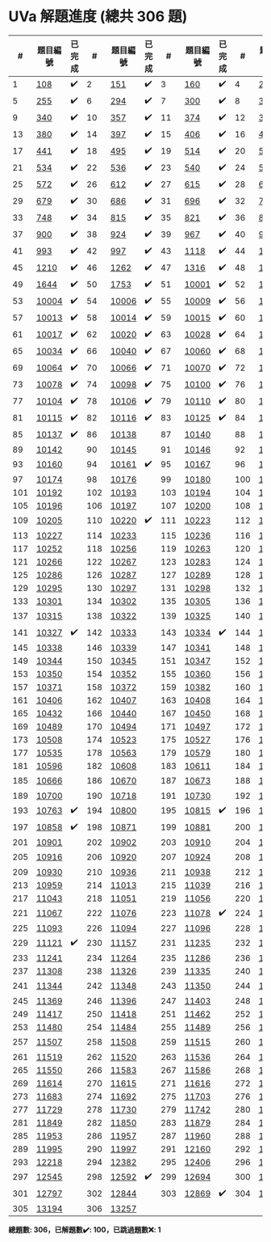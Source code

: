 # UVa 解題進度 (總共 306 題)

| # |題目編號|已完成| # |題目編號|已完成| # |題目編號|已完成| # |題目編號|已完成|
|---|-----------|----------|---|-----------|----------|---|-----------|----------|---|-----------|----------|
| 1 |   <a href="https://onlinejudge.org/external/1/108.pdf" target="_blank">108</a>   |  ✔️  | 2 |   <a href="https://onlinejudge.org/external/1/151.pdf" target="_blank">151</a>   |  ✔️  | 3 |   <a href="https://onlinejudge.org/external/1/160.pdf" target="_blank">160</a>   |  ✔️  | 4 |   <a href="https://onlinejudge.org/external/2/245.pdf" target="_blank">245</a>   |  ✔️  |
| 5 |   <a href="https://onlinejudge.org/external/2/255.pdf" target="_blank">255</a>   |  ✔️  | 6 |   <a href="https://onlinejudge.org/external/2/294.pdf" target="_blank">294</a>   |  ✔️  | 7 |   <a href="https://onlinejudge.org/external/3/300.pdf" target="_blank">300</a>   |  ✔️  | 8 |   <a href="https://onlinejudge.org/external/3/337.pdf" target="_blank">337</a>   |  ✔️  |
| 9 |   <a href="https://onlinejudge.org/external/3/340.pdf" target="_blank">340</a>   |  ✔️  | 10 |   <a href="https://onlinejudge.org/external/3/357.pdf" target="_blank">357</a>   |  ✔️  | 11 |   <a href="https://onlinejudge.org/external/3/374.pdf" target="_blank">374</a>   |  ✔️  | 12 |   <a href="https://onlinejudge.org/external/3/378.pdf" target="_blank">378</a>   |  ✔️  |
| 13 |   <a href="https://onlinejudge.org/external/3/380.pdf" target="_blank">380</a>   |  ✔️  | 14 |   <a href="https://onlinejudge.org/external/3/397.pdf" target="_blank">397</a>   |  ✔️  | 15 |   <a href="https://onlinejudge.org/external/4/406.pdf" target="_blank">406</a>   |  ✔️  | 16 |   <a href="https://onlinejudge.org/external/4/439.pdf" target="_blank">439</a>   |  ✔️  |
| 17 |   <a href="https://onlinejudge.org/external/4/441.pdf" target="_blank">441</a>   |  ✔️  | 18 |   <a href="https://onlinejudge.org/external/4/495.pdf" target="_blank">495</a>   |  ✔️  | 19 |   <a href="https://onlinejudge.org/external/5/514.pdf" target="_blank">514</a>   |  ✔️  | 20 |   <a href="https://onlinejudge.org/external/5/516.pdf" target="_blank">516</a>   |  ✔️  |
| 21 |   <a href="https://onlinejudge.org/external/5/534.pdf" target="_blank">534</a>   |  ✔️  | 22 |   <a href="https://onlinejudge.org/external/5/536.pdf" target="_blank">536</a>   |  ✔️  | 23 |   <a href="https://onlinejudge.org/external/5/540.pdf" target="_blank">540</a>   |  ✔️  | 24 |   <a href="https://onlinejudge.org/external/5/543.pdf" target="_blank">543</a>   |  ✔️  |
| 25 |   <a href="https://onlinejudge.org/external/5/572.pdf" target="_blank">572</a>   |  ✔️  | 26 |   <a href="https://onlinejudge.org/external/6/612.pdf" target="_blank">612</a>   |  ✔️  | 27 |   <a href="https://onlinejudge.org/external/6/615.pdf" target="_blank">615</a>   |  ✔️  | 28 |   <a href="https://onlinejudge.org/external/6/657.pdf" target="_blank">657</a>   |  ✔️  |
| 29 |   <a href="https://onlinejudge.org/external/6/679.pdf" target="_blank">679</a>   |  ✔️  | 30 |   <a href="https://onlinejudge.org/external/6/686.pdf" target="_blank">686</a>   |  ✔️  | 31 |   <a href="https://onlinejudge.org/external/6/696.pdf" target="_blank">696</a>   |  ✔️  | 32 |   <a href="https://onlinejudge.org/external/7/722.pdf" target="_blank">722</a>   |  ✔️  |
| 33 |   <a href="https://onlinejudge.org/external/7/748.pdf" target="_blank">748</a>   |  ✔️  | 34 |   <a href="https://onlinejudge.org/external/8/815.pdf" target="_blank">815</a>   |  ✔️  | 35 |   <a href="https://onlinejudge.org/external/8/821.pdf" target="_blank">821</a>   |  ✔️  | 36 |   <a href="https://onlinejudge.org/external/8/855.pdf" target="_blank">855</a>   |  ✔️  |
| 37 |   <a href="https://onlinejudge.org/external/9/900.pdf" target="_blank">900</a>   |  ✔️  | 38 |   <a href="https://onlinejudge.org/external/9/924.pdf" target="_blank">924</a>   |  ✔️  | 39 |   <a href="https://onlinejudge.org/external/9/967.pdf" target="_blank">967</a>   |  ✔️  | 40 |   <a href="https://onlinejudge.org/external/9/991.pdf" target="_blank">991</a>   |  ✔️  |
| 41 |   <a href="https://onlinejudge.org/external/9/993.pdf" target="_blank">993</a>   |  ✔️  | 42 |   <a href="https://onlinejudge.org/external/9/997.pdf" target="_blank">997</a>   |  ✔️  | 43 |   <a href="https://onlinejudge.org/external/11/1118.pdf" target="_blank">1118</a>   |  ✔️  | 44 |   <a href="https://onlinejudge.org/external/12/1200.pdf" target="_blank">1200</a>   |  ✔️  |
| 45 |   <a href="https://onlinejudge.org/external/12/1210.pdf" target="_blank">1210</a>   |  ✔️  | 46 |   <a href="https://onlinejudge.org/external/12/1262.pdf" target="_blank">1262</a>   |  ✔️  | 47 |   <a href="https://onlinejudge.org/external/13/1316.pdf" target="_blank">1316</a>   |  ✔️  | 48 |   <a href="https://onlinejudge.org/external/16/1640.pdf" target="_blank">1640</a>   |  ✔️  |
| 49 |   <a href="https://onlinejudge.org/external/16/1644.pdf" target="_blank">1644</a>   |  ✔️  | 50 |   <a href="https://onlinejudge.org/external/17/1753.pdf" target="_blank">1753</a>   |  ✔️  | 51 |   <a href="https://onlinejudge.org/external/100/10001.pdf" target="_blank">10001</a>   |  ✔️  | 52 |   <a href="https://onlinejudge.org/external/100/10002.pdf" target="_blank">10002</a>   |  ✔️  |
| 53 |   <a href="https://onlinejudge.org/external/100/10004.pdf" target="_blank">10004</a>   |  ✔️  | 54 |   <a href="https://onlinejudge.org/external/100/10006.pdf" target="_blank">10006</a>   |  ✔️  | 55 |   <a href="https://onlinejudge.org/external/100/10009.pdf" target="_blank">10009</a>   |  ✔️  | 56 |   <a href="https://onlinejudge.org/external/100/10010.pdf" target="_blank">10010</a>   |  ✔️  |
| 57 |   <a href="https://onlinejudge.org/external/100/10013.pdf" target="_blank">10013</a>   |  ✔️  | 58 |   <a href="https://onlinejudge.org/external/100/10014.pdf" target="_blank">10014</a>   |  ✔️  | 59 |   <a href="https://onlinejudge.org/external/100/10015.pdf" target="_blank">10015</a>   |  ✔️  | 60 |   <a href="https://onlinejudge.org/external/100/10016.pdf" target="_blank">10016</a>   |  ✔️  |
| 61 |   <a href="https://onlinejudge.org/external/100/10017.pdf" target="_blank">10017</a>   |  ✔️  | 62 |   <a href="https://onlinejudge.org/external/100/10020.pdf" target="_blank">10020</a>   |  ✔️  | 63 |   <a href="https://onlinejudge.org/external/100/10028.pdf" target="_blank">10028</a>   |  ✔️  | 64 |   <a href="https://onlinejudge.org/external/100/10030.pdf" target="_blank">10030</a>   |  ❌  |
| 65 |   <a href="https://onlinejudge.org/external/100/10034.pdf" target="_blank">10034</a>   |  ✔️  | 66 |   <a href="https://onlinejudge.org/external/100/10040.pdf" target="_blank">10040</a>   |  ✔️  | 67 |   <a href="https://onlinejudge.org/external/100/10060.pdf" target="_blank">10060</a>   |  ✔️  | 68 |   <a href="https://onlinejudge.org/external/100/10063.pdf" target="_blank">10063</a>   |  ✔️  |
| 69 |   <a href="https://onlinejudge.org/external/100/10064.pdf" target="_blank">10064</a>   |  ✔️  | 70 |   <a href="https://onlinejudge.org/external/100/10066.pdf" target="_blank">10066</a>   |  ✔️  | 71 |   <a href="https://onlinejudge.org/external/100/10070.pdf" target="_blank">10070</a>   |  ✔️  | 72 |   <a href="https://onlinejudge.org/external/100/10077.pdf" target="_blank">10077</a>   |  ✔️  |
| 73 |   <a href="https://onlinejudge.org/external/100/10078.pdf" target="_blank">10078</a>   |  ✔️  | 74 |   <a href="https://onlinejudge.org/external/100/10098.pdf" target="_blank">10098</a>   |  ✔️  | 75 |   <a href="https://onlinejudge.org/external/101/10100.pdf" target="_blank">10100</a>   |  ✔️  | 76 |   <a href="https://onlinejudge.org/external/101/10102.pdf" target="_blank">10102</a>   |  ✔️  |
| 77 |   <a href="https://onlinejudge.org/external/101/10104.pdf" target="_blank">10104</a>   |  ✔️  | 78 |   <a href="https://onlinejudge.org/external/101/10106.pdf" target="_blank">10106</a>   |  ✔️  | 79 |   <a href="https://onlinejudge.org/external/101/10110.pdf" target="_blank">10110</a>   |  ✔️  | 80 |   <a href="https://onlinejudge.org/external/101/10114.pdf" target="_blank">10114</a>   |  ✔️  |
| 81 |   <a href="https://onlinejudge.org/external/101/10115.pdf" target="_blank">10115</a>   |  ✔️  | 82 |   <a href="https://onlinejudge.org/external/101/10116.pdf" target="_blank">10116</a>   |  ✔️  | 83 |   <a href="https://onlinejudge.org/external/101/10125.pdf" target="_blank">10125</a>   |  ✔️  | 84 |   <a href="https://onlinejudge.org/external/101/10127.pdf" target="_blank">10127</a>   |  ✔️  |
| 85 |   <a href="https://onlinejudge.org/external/101/10137.pdf" target="_blank">10137</a>   |  ✔️  | 86 |   <a href="https://onlinejudge.org/external/101/10138.pdf" target="_blank">10138</a>   |    | 87 |   <a href="https://onlinejudge.org/external/101/10140.pdf" target="_blank">10140</a>   |    | 88 |   <a href="https://onlinejudge.org/external/101/10141.pdf" target="_blank">10141</a>   |    |
| 89 |   <a href="https://onlinejudge.org/external/101/10142.pdf" target="_blank">10142</a>   |    | 90 |   <a href="https://onlinejudge.org/external/101/10145.pdf" target="_blank">10145</a>   |    | 91 |   <a href="https://onlinejudge.org/external/101/10146.pdf" target="_blank">10146</a>   |    | 92 |   <a href="https://onlinejudge.org/external/101/10152.pdf" target="_blank">10152</a>   |    |
| 93 |   <a href="https://onlinejudge.org/external/101/10160.pdf" target="_blank">10160</a>   |    | 94 |   <a href="https://onlinejudge.org/external/101/10161.pdf" target="_blank">10161</a>   |  ✔️  | 95 |   <a href="https://onlinejudge.org/external/101/10167.pdf" target="_blank">10167</a>   |    | 96 |   <a href="https://onlinejudge.org/external/101/10172.pdf" target="_blank">10172</a>   |    |
| 97 |   <a href="https://onlinejudge.org/external/101/10174.pdf" target="_blank">10174</a>   |    | 98 |   <a href="https://onlinejudge.org/external/101/10176.pdf" target="_blank">10176</a>   |    | 99 |   <a href="https://onlinejudge.org/external/101/10180.pdf" target="_blank">10180</a>   |    | 100 |   <a href="https://onlinejudge.org/external/101/10182.pdf" target="_blank">10182</a>   |    |
| 101 |   <a href="https://onlinejudge.org/external/101/10192.pdf" target="_blank">10192</a>   |    | 102 |   <a href="https://onlinejudge.org/external/101/10193.pdf" target="_blank">10193</a>   |    | 103 |   <a href="https://onlinejudge.org/external/101/10194.pdf" target="_blank">10194</a>   |    | 104 |   <a href="https://onlinejudge.org/external/101/10195.pdf" target="_blank">10195</a>   |    |
| 105 |   <a href="https://onlinejudge.org/external/101/10196.pdf" target="_blank">10196</a>   |    | 106 |   <a href="https://onlinejudge.org/external/101/10197.pdf" target="_blank">10197</a>   |    | 107 |   <a href="https://onlinejudge.org/external/102/10200.pdf" target="_blank">10200</a>   |    | 108 |   <a href="https://onlinejudge.org/external/102/10203.pdf" target="_blank">10203</a>   |    |
| 109 |   <a href="https://onlinejudge.org/external/102/10205.pdf" target="_blank">10205</a>   |    | 110 |   <a href="https://onlinejudge.org/external/102/10220.pdf" target="_blank">10220</a>   |  ✔️  | 111 |   <a href="https://onlinejudge.org/external/102/10223.pdf" target="_blank">10223</a>   |    | 112 |   <a href="https://onlinejudge.org/external/102/10225.pdf" target="_blank">10225</a>   |    |
| 113 |   <a href="https://onlinejudge.org/external/102/10227.pdf" target="_blank">10227</a>   |    | 114 |   <a href="https://onlinejudge.org/external/102/10233.pdf" target="_blank">10233</a>   |    | 115 |   <a href="https://onlinejudge.org/external/102/10236.pdf" target="_blank">10236</a>   |    | 116 |   <a href="https://onlinejudge.org/external/102/10238.pdf" target="_blank">10238</a>   |    |
| 117 |   <a href="https://onlinejudge.org/external/102/10252.pdf" target="_blank">10252</a>   |    | 118 |   <a href="https://onlinejudge.org/external/102/10256.pdf" target="_blank">10256</a>   |    | 119 |   <a href="https://onlinejudge.org/external/102/10263.pdf" target="_blank">10263</a>   |    | 120 |   <a href="https://onlinejudge.org/external/102/10264.pdf" target="_blank">10264</a>   |    |
| 121 |   <a href="https://onlinejudge.org/external/102/10266.pdf" target="_blank">10266</a>   |    | 122 |   <a href="https://onlinejudge.org/external/102/10267.pdf" target="_blank">10267</a>   |    | 123 |   <a href="https://onlinejudge.org/external/102/10283.pdf" target="_blank">10283</a>   |    | 124 |   <a href="https://onlinejudge.org/external/102/10284.pdf" target="_blank">10284</a>   |    |
| 125 |   <a href="https://onlinejudge.org/external/102/10286.pdf" target="_blank">10286</a>   |    | 126 |   <a href="https://onlinejudge.org/external/102/10287.pdf" target="_blank">10287</a>   |    | 127 |   <a href="https://onlinejudge.org/external/102/10289.pdf" target="_blank">10289</a>   |    | 128 |   <a href="https://onlinejudge.org/external/102/10293.pdf" target="_blank">10293</a>   |    |
| 129 |   <a href="https://onlinejudge.org/external/102/10295.pdf" target="_blank">10295</a>   |    | 130 |   <a href="https://onlinejudge.org/external/102/10297.pdf" target="_blank">10297</a>   |    | 131 |   <a href="https://onlinejudge.org/external/102/10298.pdf" target="_blank">10298</a>   |    | 132 |   <a href="https://onlinejudge.org/external/102/10299.pdf" target="_blank">10299</a>   |    |
| 133 |   <a href="https://onlinejudge.org/external/103/10301.pdf" target="_blank">10301</a>   |    | 134 |   <a href="https://onlinejudge.org/external/103/10302.pdf" target="_blank">10302</a>   |    | 135 |   <a href="https://onlinejudge.org/external/103/10305.pdf" target="_blank">10305</a>   |    | 136 |   <a href="https://onlinejudge.org/external/103/10311.pdf" target="_blank">10311</a>   |    |
| 137 |   <a href="https://onlinejudge.org/external/103/10315.pdf" target="_blank">10315</a>   |    | 138 |   <a href="https://onlinejudge.org/external/103/10322.pdf" target="_blank">10322</a>   |    | 139 |   <a href="https://onlinejudge.org/external/103/10325.pdf" target="_blank">10325</a>   |    | 140 |   <a href="https://onlinejudge.org/external/103/10326.pdf" target="_blank">10326</a>   |  ✔️  |
| 141 |   <a href="https://onlinejudge.org/external/103/10327.pdf" target="_blank">10327</a>   |  ✔️  | 142 |   <a href="https://onlinejudge.org/external/103/10333.pdf" target="_blank">10333</a>   |    | 143 |   <a href="https://onlinejudge.org/external/103/10334.pdf" target="_blank">10334</a>   |  ✔️  | 144 |   <a href="https://onlinejudge.org/external/103/10336.pdf" target="_blank">10336</a>   |    |
| 145 |   <a href="https://onlinejudge.org/external/103/10338.pdf" target="_blank">10338</a>   |    | 146 |   <a href="https://onlinejudge.org/external/103/10339.pdf" target="_blank">10339</a>   |    | 147 |   <a href="https://onlinejudge.org/external/103/10341.pdf" target="_blank">10341</a>   |    | 148 |   <a href="https://onlinejudge.org/external/103/10343.pdf" target="_blank">10343</a>   |    |
| 149 |   <a href="https://onlinejudge.org/external/103/10344.pdf" target="_blank">10344</a>   |    | 150 |   <a href="https://onlinejudge.org/external/103/10345.pdf" target="_blank">10345</a>   |    | 151 |   <a href="https://onlinejudge.org/external/103/10347.pdf" target="_blank">10347</a>   |    | 152 |   <a href="https://onlinejudge.org/external/103/10348.pdf" target="_blank">10348</a>   |    |
| 153 |   <a href="https://onlinejudge.org/external/103/10350.pdf" target="_blank">10350</a>   |    | 154 |   <a href="https://onlinejudge.org/external/103/10352.pdf" target="_blank">10352</a>   |    | 155 |   <a href="https://onlinejudge.org/external/103/10360.pdf" target="_blank">10360</a>   |    | 156 |   <a href="https://onlinejudge.org/external/103/10368.pdf" target="_blank">10368</a>   |    |
| 157 |   <a href="https://onlinejudge.org/external/103/10371.pdf" target="_blank">10371</a>   |    | 158 |   <a href="https://onlinejudge.org/external/103/10372.pdf" target="_blank">10372</a>   |    | 159 |   <a href="https://onlinejudge.org/external/103/10382.pdf" target="_blank">10382</a>   |    | 160 |   <a href="https://onlinejudge.org/external/104/10405.pdf" target="_blank">10405</a>   |    |
| 161 |   <a href="https://onlinejudge.org/external/104/10406.pdf" target="_blank">10406</a>   |    | 162 |   <a href="https://onlinejudge.org/external/104/10407.pdf" target="_blank">10407</a>   |    | 163 |   <a href="https://onlinejudge.org/external/104/10408.pdf" target="_blank">10408</a>   |    | 164 |   <a href="https://onlinejudge.org/external/104/10427.pdf" target="_blank">10427</a>   |    |
| 165 |   <a href="https://onlinejudge.org/external/104/10432.pdf" target="_blank">10432</a>   |    | 166 |   <a href="https://onlinejudge.org/external/104/10440.pdf" target="_blank">10440</a>   |    | 167 |   <a href="https://onlinejudge.org/external/104/10450.pdf" target="_blank">10450</a>   |    | 168 |   <a href="https://onlinejudge.org/external/104/10466.pdf" target="_blank">10466</a>   |    |
| 169 |   <a href="https://onlinejudge.org/external/104/10489.pdf" target="_blank">10489</a>   |    | 170 |   <a href="https://onlinejudge.org/external/104/10494.pdf" target="_blank">10494</a>   |    | 171 |   <a href="https://onlinejudge.org/external/104/10497.pdf" target="_blank">10497</a>   |    | 172 |   <a href="https://onlinejudge.org/external/105/10504.pdf" target="_blank">10504</a>   |    |
| 173 |   <a href="https://onlinejudge.org/external/105/10508.pdf" target="_blank">10508</a>   |    | 174 |   <a href="https://onlinejudge.org/external/105/10523.pdf" target="_blank">10523</a>   |    | 175 |   <a href="https://onlinejudge.org/external/105/10527.pdf" target="_blank">10527</a>   |    | 176 |   <a href="https://onlinejudge.org/external/105/10533.pdf" target="_blank">10533</a>   |    |
| 177 |   <a href="https://onlinejudge.org/external/105/10535.pdf" target="_blank">10535</a>   |    | 178 |   <a href="https://onlinejudge.org/external/105/10563.pdf" target="_blank">10563</a>   |    | 179 |   <a href="https://onlinejudge.org/external/105/10579.pdf" target="_blank">10579</a>   |    | 180 |   <a href="https://onlinejudge.org/external/105/10583.pdf" target="_blank">10583</a>   |    |
| 181 |   <a href="https://onlinejudge.org/external/105/10596.pdf" target="_blank">10596</a>   |    | 182 |   <a href="https://onlinejudge.org/external/106/10608.pdf" target="_blank">10608</a>   |    | 183 |   <a href="https://onlinejudge.org/external/106/10611.pdf" target="_blank">10611</a>   |    | 184 |   <a href="https://onlinejudge.org/external/106/10625.pdf" target="_blank">10625</a>   |    |
| 185 |   <a href="https://onlinejudge.org/external/106/10666.pdf" target="_blank">10666</a>   |    | 186 |   <a href="https://onlinejudge.org/external/106/10670.pdf" target="_blank">10670</a>   |    | 187 |   <a href="https://onlinejudge.org/external/106/10673.pdf" target="_blank">10673</a>   |    | 188 |   <a href="https://onlinejudge.org/external/106/10684.pdf" target="_blank">10684</a>   |  ✔️  |
| 189 |   <a href="https://onlinejudge.org/external/107/10700.pdf" target="_blank">10700</a>   |    | 190 |   <a href="https://onlinejudge.org/external/107/10718.pdf" target="_blank">10718</a>   |    | 191 |   <a href="https://onlinejudge.org/external/107/10730.pdf" target="_blank">10730</a>   |    | 192 |   <a href="https://onlinejudge.org/external/107/10738.pdf" target="_blank">10738</a>   |    |
| 193 |   <a href="https://onlinejudge.org/external/107/10763.pdf" target="_blank">10763</a>   |  ✔️  | 194 |   <a href="https://onlinejudge.org/external/108/10800.pdf" target="_blank">10800</a>   |    | 195 |   <a href="https://onlinejudge.org/external/108/10815.pdf" target="_blank">10815</a>   |  ✔️  | 196 |   <a href="https://onlinejudge.org/external/108/10820.pdf" target="_blank">10820</a>   |    |
| 197 |   <a href="https://onlinejudge.org/external/108/10858.pdf" target="_blank">10858</a>   |  ✔️  | 198 |   <a href="https://onlinejudge.org/external/108/10871.pdf" target="_blank">10871</a>   |    | 199 |   <a href="https://onlinejudge.org/external/108/10881.pdf" target="_blank">10881</a>   |    | 200 |   <a href="https://onlinejudge.org/external/108/10887.pdf" target="_blank">10887</a>   |    |
| 201 |   <a href="https://onlinejudge.org/external/109/10901.pdf" target="_blank">10901</a>   |    | 202 |   <a href="https://onlinejudge.org/external/109/10902.pdf" target="_blank">10902</a>   |    | 203 |   <a href="https://onlinejudge.org/external/109/10910.pdf" target="_blank">10910</a>   |    | 204 |   <a href="https://onlinejudge.org/external/109/10915.pdf" target="_blank">10915</a>   |    |
| 205 |   <a href="https://onlinejudge.org/external/109/10916.pdf" target="_blank">10916</a>   |    | 206 |   <a href="https://onlinejudge.org/external/109/10920.pdf" target="_blank">10920</a>   |    | 207 |   <a href="https://onlinejudge.org/external/109/10924.pdf" target="_blank">10924</a>   |    | 208 |   <a href="https://onlinejudge.org/external/109/10926.pdf" target="_blank">10926</a>   |  ✔️  |
| 209 |   <a href="https://onlinejudge.org/external/109/10930.pdf" target="_blank">10930</a>   |    | 210 |   <a href="https://onlinejudge.org/external/109/10936.pdf" target="_blank">10936</a>   |    | 211 |   <a href="https://onlinejudge.org/external/109/10938.pdf" target="_blank">10938</a>   |    | 212 |   <a href="https://onlinejudge.org/external/109/10940.pdf" target="_blank">10940</a>   |    |
| 213 |   <a href="https://onlinejudge.org/external/109/10959.pdf" target="_blank">10959</a>   |    | 214 |   <a href="https://onlinejudge.org/external/110/11013.pdf" target="_blank">11013</a>   |    | 215 |   <a href="https://onlinejudge.org/external/110/11039.pdf" target="_blank">11039</a>   |    | 216 |   <a href="https://onlinejudge.org/external/110/11040.pdf" target="_blank">11040</a>   |    |
| 217 |   <a href="https://onlinejudge.org/external/110/11043.pdf" target="_blank">11043</a>   |    | 218 |   <a href="https://onlinejudge.org/external/110/11051.pdf" target="_blank">11051</a>   |    | 219 |   <a href="https://onlinejudge.org/external/110/11056.pdf" target="_blank">11056</a>   |    | 220 |   <a href="https://onlinejudge.org/external/110/11057.pdf" target="_blank">11057</a>   |    |
| 221 |   <a href="https://onlinejudge.org/external/110/11067.pdf" target="_blank">11067</a>   |    | 222 |   <a href="https://onlinejudge.org/external/110/11076.pdf" target="_blank">11076</a>   |    | 223 |   <a href="https://onlinejudge.org/external/110/11078.pdf" target="_blank">11078</a>   |  ✔️  | 224 |   <a href="https://onlinejudge.org/external/110/11086.pdf" target="_blank">11086</a>   |    |
| 225 |   <a href="https://onlinejudge.org/external/110/11093.pdf" target="_blank">11093</a>   |    | 226 |   <a href="https://onlinejudge.org/external/110/11094.pdf" target="_blank">11094</a>   |    | 227 |   <a href="https://onlinejudge.org/external/110/11096.pdf" target="_blank">11096</a>   |    | 228 |   <a href="https://onlinejudge.org/external/111/11115.pdf" target="_blank">11115</a>   |    |
| 229 |   <a href="https://onlinejudge.org/external/111/11121.pdf" target="_blank">11121</a>   |  ✔️  | 230 |   <a href="https://onlinejudge.org/external/111/11157.pdf" target="_blank">11157</a>   |    | 231 |   <a href="https://onlinejudge.org/external/112/11235.pdf" target="_blank">11235</a>   |    | 232 |   <a href="https://onlinejudge.org/external/112/11240.pdf" target="_blank">11240</a>   |    |
| 233 |   <a href="https://onlinejudge.org/external/112/11241.pdf" target="_blank">11241</a>   |    | 234 |   <a href="https://onlinejudge.org/external/112/11264.pdf" target="_blank">11264</a>   |    | 235 |   <a href="https://onlinejudge.org/external/112/11286.pdf" target="_blank">11286</a>   |    | 236 |   <a href="https://onlinejudge.org/external/112/11287.pdf" target="_blank">11287</a>   |    |
| 237 |   <a href="https://onlinejudge.org/external/113/11308.pdf" target="_blank">11308</a>   |    | 238 |   <a href="https://onlinejudge.org/external/113/11326.pdf" target="_blank">11326</a>   |    | 239 |   <a href="https://onlinejudge.org/external/113/11335.pdf" target="_blank">11335</a>   |    | 240 |   <a href="https://onlinejudge.org/external/113/11340.pdf" target="_blank">11340</a>   |    |
| 241 |   <a href="https://onlinejudge.org/external/113/11344.pdf" target="_blank">11344</a>   |    | 242 |   <a href="https://onlinejudge.org/external/113/11348.pdf" target="_blank">11348</a>   |    | 243 |   <a href="https://onlinejudge.org/external/113/11350.pdf" target="_blank">11350</a>   |    | 244 |   <a href="https://onlinejudge.org/external/113/11360.pdf" target="_blank">11360</a>   |  ✔️  |
| 245 |   <a href="https://onlinejudge.org/external/113/11369.pdf" target="_blank">11369</a>   |    | 246 |   <a href="https://onlinejudge.org/external/113/11396.pdf" target="_blank">11396</a>   |    | 247 |   <a href="https://onlinejudge.org/external/114/11403.pdf" target="_blank">11403</a>   |    | 248 |   <a href="https://onlinejudge.org/external/114/11412.pdf" target="_blank">11412</a>   |    |
| 249 |   <a href="https://onlinejudge.org/external/114/11417.pdf" target="_blank">11417</a>   |    | 250 |   <a href="https://onlinejudge.org/external/114/11418.pdf" target="_blank">11418</a>   |    | 251 |   <a href="https://onlinejudge.org/external/114/11462.pdf" target="_blank">11462</a>   |    | 252 |   <a href="https://onlinejudge.org/external/114/11475.pdf" target="_blank">11475</a>   |    |
| 253 |   <a href="https://onlinejudge.org/external/114/11480.pdf" target="_blank">11480</a>   |    | 254 |   <a href="https://onlinejudge.org/external/114/11484.pdf" target="_blank">11484</a>   |    | 255 |   <a href="https://onlinejudge.org/external/114/11489.pdf" target="_blank">11489</a>   |    | 256 |   <a href="https://onlinejudge.org/external/115/11505.pdf" target="_blank">11505</a>   |    |
| 257 |   <a href="https://onlinejudge.org/external/115/11507.pdf" target="_blank">11507</a>   |    | 258 |   <a href="https://onlinejudge.org/external/115/11508.pdf" target="_blank">11508</a>   |    | 259 |   <a href="https://onlinejudge.org/external/115/11515.pdf" target="_blank">11515</a>   |    | 260 |   <a href="https://onlinejudge.org/external/115/11518.pdf" target="_blank">11518</a>   |  ✔️  |
| 261 |   <a href="https://onlinejudge.org/external/115/11519.pdf" target="_blank">11519</a>   |    | 262 |   <a href="https://onlinejudge.org/external/115/11520.pdf" target="_blank">11520</a>   |    | 263 |   <a href="https://onlinejudge.org/external/115/11536.pdf" target="_blank">11536</a>   |    | 264 |   <a href="https://onlinejudge.org/external/115/11538.pdf" target="_blank">11538</a>   |    |
| 265 |   <a href="https://onlinejudge.org/external/115/11550.pdf" target="_blank">11550</a>   |    | 266 |   <a href="https://onlinejudge.org/external/115/11583.pdf" target="_blank">11583</a>   |    | 267 |   <a href="https://onlinejudge.org/external/115/11586.pdf" target="_blank">11586</a>   |    | 268 |   <a href="https://onlinejudge.org/external/116/11609.pdf" target="_blank">11609</a>   |    |
| 269 |   <a href="https://onlinejudge.org/external/116/11614.pdf" target="_blank">11614</a>   |    | 270 |   <a href="https://onlinejudge.org/external/116/11615.pdf" target="_blank">11615</a>   |    | 271 |   <a href="https://onlinejudge.org/external/116/11616.pdf" target="_blank">11616</a>   |    | 272 |   <a href="https://onlinejudge.org/external/116/11629.pdf" target="_blank">11629</a>   |    |
| 273 |   <a href="https://onlinejudge.org/external/116/11683.pdf" target="_blank">11683</a>   |    | 274 |   <a href="https://onlinejudge.org/external/116/11692.pdf" target="_blank">11692</a>   |    | 275 |   <a href="https://onlinejudge.org/external/117/11703.pdf" target="_blank">11703</a>   |    | 276 |   <a href="https://onlinejudge.org/external/117/11714.pdf" target="_blank">11714</a>   |    |
| 277 |   <a href="https://onlinejudge.org/external/117/11729.pdf" target="_blank">11729</a>   |    | 278 |   <a href="https://onlinejudge.org/external/117/11730.pdf" target="_blank">11730</a>   |    | 279 |   <a href="https://onlinejudge.org/external/117/11742.pdf" target="_blank">11742</a>   |    | 280 |   <a href="https://onlinejudge.org/external/118/11847.pdf" target="_blank">11847</a>   |    |
| 281 |   <a href="https://onlinejudge.org/external/118/11849.pdf" target="_blank">11849</a>   |    | 282 |   <a href="https://onlinejudge.org/external/118/11850.pdf" target="_blank">11850</a>   |    | 283 |   <a href="https://onlinejudge.org/external/118/11879.pdf" target="_blank">11879</a>   |    | 284 |   <a href="https://onlinejudge.org/external/118/11898.pdf" target="_blank">11898</a>   |    |
| 285 |   <a href="https://onlinejudge.org/external/119/11953.pdf" target="_blank">11953</a>   |    | 286 |   <a href="https://onlinejudge.org/external/119/11957.pdf" target="_blank">11957</a>   |    | 287 |   <a href="https://onlinejudge.org/external/119/11960.pdf" target="_blank">11960</a>   |    | 288 |   <a href="https://onlinejudge.org/external/119/11991.pdf" target="_blank">11991</a>   |    |
| 289 |   <a href="https://onlinejudge.org/external/119/11995.pdf" target="_blank">11995</a>   |    | 290 |   <a href="https://onlinejudge.org/external/119/11997.pdf" target="_blank">11997</a>   |    | 291 |   <a href="https://onlinejudge.org/external/121/12160.pdf" target="_blank">12160</a>   |    | 292 |   <a href="https://onlinejudge.org/external/122/12207.pdf" target="_blank">12207</a>   |    |
| 293 |   <a href="https://onlinejudge.org/external/122/12218.pdf" target="_blank">12218</a>   |    | 294 |   <a href="https://onlinejudge.org/external/123/12382.pdf" target="_blank">12382</a>   |    | 295 |   <a href="https://onlinejudge.org/external/124/12406.pdf" target="_blank">12406</a>   |    | 296 |   <a href="https://onlinejudge.org/external/124/12455.pdf" target="_blank">12455</a>   |    |
| 297 |   <a href="https://onlinejudge.org/external/125/12545.pdf" target="_blank">12545</a>   |    | 298 |   <a href="https://onlinejudge.org/external/125/12592.pdf" target="_blank">12592</a>   |  ✔️  | 299 |   <a href="https://onlinejudge.org/external/126/12694.pdf" target="_blank">12694</a>   |    | 300 |   <a href="https://onlinejudge.org/external/127/12705.pdf" target="_blank">12705</a>   |    |
| 301 |   <a href="https://onlinejudge.org/external/127/12797.pdf" target="_blank">12797</a>   |    | 302 |   <a href="https://onlinejudge.org/external/128/12844.pdf" target="_blank">12844</a>   |    | 303 |   <a href="https://onlinejudge.org/external/128/12869.pdf" target="_blank">12869</a>   |  ✔️  | 304 |   <a href="https://onlinejudge.org/external/129/12918.pdf" target="_blank">12918</a>   |    |
| 305 |   <a href="https://onlinejudge.org/external/131/13194.pdf" target="_blank">13194</a>   |    | 306 |   <a href="https://onlinejudge.org/external/132/13257.pdf" target="_blank">13257</a>   |    |   |   |   |   |   |   |

**總題數: 306，已解題數✔️: 100，已跳過題數❌: 1**
